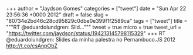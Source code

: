 
+++
author = "Jaydson Gomes"
categories = ["tweet"]
date = "Sun Apr 22 23:56:36 +0000 2012"
draft = false
slug = "80734e2bd46c28cd95829c0dbe0e399f1f2589ca"
tags = ["tweet"]
title = """RT @eduardolundgren: Slid..."""
tweet = true
micro = true
tweet_url = "https://twitter.com/jaydson/status/194213145798115329"
+++
RT @eduardolundgren: Slides da minha palestra no Pernambuco.JS 2012 http://t.co/csAnpObZ
